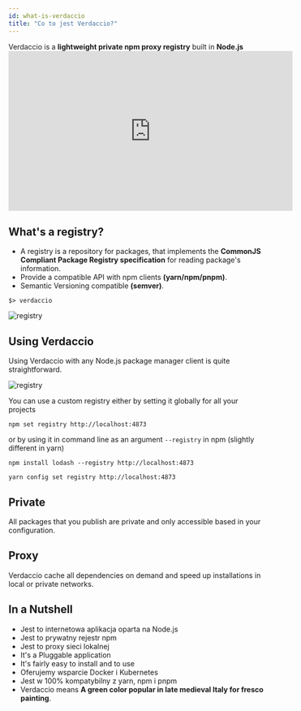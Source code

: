 ```yaml
---
id: what-is-verdaccio
title: "Co to jest Verdaccio?"
---
```


Verdaccio is a **lightweight private npm proxy registry** built in **Node.js** <iframe width="560" height="315" src="https://www.youtube.com/embed/hDIFKzmoCaA?enablejsapi=1" frameborder="0" allow="accelerometer; autoplay; encrypted-media; gyroscope; picture-in-picture" allowfullscreen mark="crwd-mark"></iframe>

## What's a registry?

* A registry is a repository for packages, that implements the **CommonJS Compliant Package Registry specification** for reading package's information.
* Provide a compatible API with npm clients **(yarn/npm/pnpm)**.
* Semantic Versioning compatible **(semver)**.

```
$> verdaccio
```

![registry](assets/verdaccio_server.gif)

## Using Verdaccio

Using Verdaccio with any Node.js package manager client is quite straightforward.

![registry](assets/npm_install.gif)

You can use a custom registry either by setting it globally for all your projects

```
npm set registry http://localhost:4873
```

or by using it in command line as an argument `--registry` in npm (slightly different in yarn)

```
npm install lodash --registry http://localhost:4873
```
```
yarn config set registry http://localhost:4873
```

## Private

All packages that you publish are private and only accessible based in your configuration.

## Proxy

Verdaccio cache all dependencies on demand and speed up installations in local or private networks.

## In a Nutshell

* Jest to internetowa aplikacja oparta na Node.js
* Jest to prywatny rejestr npm
* Jest to proxy sieci lokalnej
* It's a Pluggable application
* It's fairly easy to install and to use
* Oferujemy wsparcie Docker i Kubernetes
* Jest w 100% kompatybilny z yarn, npm i pnpm
* Verdaccio means **A green color popular in late medieval Italy for fresco painting**.
